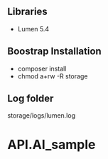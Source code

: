 ## Libraries
* Lumen 5.4

## Boostrap Installation
* composer install
* chmod a+rw -R storage

## Log folder
storage/logs/lumen.log
# API.AI_sample
